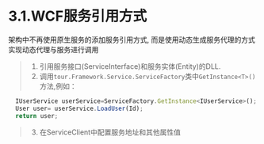 # 3.1.WCF服务引用方式
架构中不再使用原生服务的添加服务引用方式, 而是使用动态生成服务代理的方式实现动态代理与服务进行调用
>1. 引用服务接口(ServiceInterface)和服务实体(Entity)的DLL.
>2. 调用```tour.Framework.Service.ServiceFactory```类中```GetInstance<T>()```方法,例如：
```javascript
  IUserService userService=ServiceFactory.GetInstance<IUserService>();
  User user= userService.LoadUser(Id);
  return user;
```
>3. 在ServiceClient中配置服务地址和其他属性值